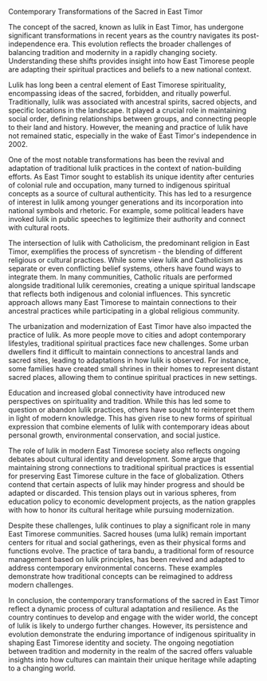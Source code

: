 Contemporary Transformations of the Sacred in East Timor

The concept of the sacred, known as lulik in East Timor, has undergone significant transformations in recent years as the country navigates its post-independence era. This evolution reflects the broader challenges of balancing tradition and modernity in a rapidly changing society. Understanding these shifts provides insight into how East Timorese people are adapting their spiritual practices and beliefs to a new national context.

Lulik has long been a central element of East Timorese spirituality, encompassing ideas of the sacred, forbidden, and ritually powerful. Traditionally, lulik was associated with ancestral spirits, sacred objects, and specific locations in the landscape. It played a crucial role in maintaining social order, defining relationships between groups, and connecting people to their land and history. However, the meaning and practice of lulik have not remained static, especially in the wake of East Timor's independence in 2002.

One of the most notable transformations has been the revival and adaptation of traditional lulik practices in the context of nation-building efforts. As East Timor sought to establish its unique identity after centuries of colonial rule and occupation, many turned to indigenous spiritual concepts as a source of cultural authenticity. This has led to a resurgence of interest in lulik among younger generations and its incorporation into national symbols and rhetoric. For example, some political leaders have invoked lulik in public speeches to legitimize their authority and connect with cultural roots.

The intersection of lulik with Catholicism, the predominant religion in East Timor, exemplifies the process of syncretism - the blending of different religious or cultural practices. While some view lulik and Catholicism as separate or even conflicting belief systems, others have found ways to integrate them. In many communities, Catholic rituals are performed alongside traditional lulik ceremonies, creating a unique spiritual landscape that reflects both indigenous and colonial influences. This syncretic approach allows many East Timorese to maintain connections to their ancestral practices while participating in a global religious community.

The urbanization and modernization of East Timor have also impacted the practice of lulik. As more people move to cities and adopt contemporary lifestyles, traditional spiritual practices face new challenges. Some urban dwellers find it difficult to maintain connections to ancestral lands and sacred sites, leading to adaptations in how lulik is observed. For instance, some families have created small shrines in their homes to represent distant sacred places, allowing them to continue spiritual practices in new settings.

Education and increased global connectivity have introduced new perspectives on spirituality and tradition. While this has led some to question or abandon lulik practices, others have sought to reinterpret them in light of modern knowledge. This has given rise to new forms of spiritual expression that combine elements of lulik with contemporary ideas about personal growth, environmental conservation, and social justice.

The role of lulik in modern East Timorese society also reflects ongoing debates about cultural identity and development. Some argue that maintaining strong connections to traditional spiritual practices is essential for preserving East Timorese culture in the face of globalization. Others contend that certain aspects of lulik may hinder progress and should be adapted or discarded. This tension plays out in various spheres, from education policy to economic development projects, as the nation grapples with how to honor its cultural heritage while pursuing modernization.

Despite these challenges, lulik continues to play a significant role in many East Timorese communities. Sacred houses (uma lulik) remain important centers for ritual and social gatherings, even as their physical forms and functions evolve. The practice of tara bandu, a traditional form of resource management based on lulik principles, has been revived and adapted to address contemporary environmental concerns. These examples demonstrate how traditional concepts can be reimagined to address modern challenges.

In conclusion, the contemporary transformations of the sacred in East Timor reflect a dynamic process of cultural adaptation and resilience. As the country continues to develop and engage with the wider world, the concept of lulik is likely to undergo further changes. However, its persistence and evolution demonstrate the enduring importance of indigenous spirituality in shaping East Timorese identity and society. The ongoing negotiation between tradition and modernity in the realm of the sacred offers valuable insights into how cultures can maintain their unique heritage while adapting to a changing world.